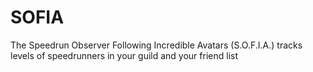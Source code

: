 # SOFIA
The Speedrun Observer Following Incredible Avatars (S.O.F.I.A.) tracks levels of speedrunners in your guild and your friend list
